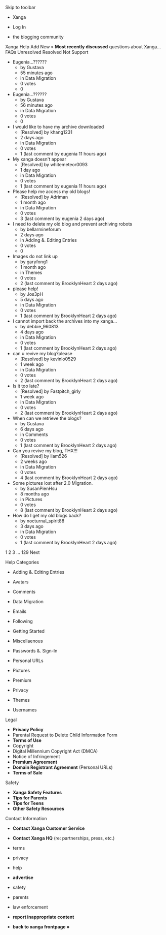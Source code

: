 Skip to toolbar

*   Xanga

*   Log In

*   the blogging community

Xanga Help Add New » **Most recently discussed** questions about Xanga… FAQs Unresolved Resolved Not Support

*   Eugenia...??????
    *   by Gustava
    *   55 minutes ago
    *   in Data Migration
    *   0 votes
    *   0
*   Eugenia...??????
    *   by Gustava
    *   56 minutes ago
    *   in Data Migration
    *   0 votes
    *   0
*   I would like to have my archive downloaded
    *   \[Resolved\] by khang1231
    *   2 days ago
    *   in Data Migration
    *   0 votes
    *   1 (last comment by eugenia 11 hours ago)
*   My xanga doesn't appear
    *   \[Resolved\] by whitemeteor0093
    *   1 day ago
    *   in Data Migration
    *   0 votes
    *   1 (last comment by eugenia 11 hours ago)
*   Please help me access my old blogs!
    *   \[Resolved\] by Adriman
    *   1 month ago
    *   in Data Migration
    *   0 votes
    *   3 (last comment by eugenia 2 days ago)
*   I need to delete my old blog and prevent archiving robots
    *   by bellarmineforum
    *   2 days ago
    *   in Adding &. Editing Entries
    *   0 votes
    *   0
*   Images do not link up
    *   by garyfong1
    *   1 month ago
    *   in Themes
    *   0 votes
    *   2 (last comment by BrooklynHeart 2 days ago)
*   please help!
    *   by Jos3pH
    *   5 days ago
    *   in Data Migration
    *   0 votes
    *   1 (last comment by BrooklynHeart 2 days ago)
*   I cannot import back the archives into my xanga...
    *   by debbie\_960813
    *   4 days ago
    *   in Data Migration
    *   0 votes
    *   1 (last comment by BrooklynHeart 2 days ago)
*   can u revive my blog?please
    *   \[Resolved\] by kevinlo0529
    *   1 week ago
    *   in Data Migration
    *   0 votes
    *   2 (last comment by BrooklynHeart 2 days ago)
*   Is it too late?
    *   \[Resolved\] by Fastpitch\_girly
    *   1 week ago
    *   in Data Migration
    *   0 votes
    *   2 (last comment by BrooklynHeart 2 days ago)
*   When can we retrieve the blogs?
    *   by Gustava
    *   6 days ago
    *   in Comments
    *   0 votes
    *   1 (last comment by BrooklynHeart 2 days ago)
*   Can you revive my blog, THX!!!
    *   \[Resolved\] by liam526
    *   2 weeks ago
    *   in Data Migration
    *   0 votes
    *   4 (last comment by BrooklynHeart 2 days ago)
*   Some pictures lost after 2.0 Migration.
    *   by SusanPienHsu
    *   8 months ago
    *   in Pictures
    *   0 votes
    *   8 (last comment by BrooklynHeart 2 days ago)
*   How do I get my old blogs back?
    *   by nocturnal\_spirit88
    *   3 days ago
    *   in Data Migration
    *   0 votes
    *   1 (last comment by BrooklynHeart 2 days ago)

1 2 3 ... 129 Next

Help Categories

*   Adding &. Editing Entries
*   Avatars
*   Comments
*   Data Migration
*   Emails
*   Following
*   Getting Started
*   Miscellaenous

*   Passwords &. Sign-In
*   Personal URLs
*   Pictures
*   Premium
*   Privacy
*   Themes
*   Usernames

Legal

*   **Privacy Policy**
*   Parental Request to Delete Child Information Form
*   **Terms of Use**
*   Copyright
*   Digital Millennium Copyright Act (DMCA)
*   Notice of Infringement
*   **Premium Agreement**
*   **Domain Registrant Agreement** (Personal URLs)
*   **Terms of Sale**

Safety

*   **Xanga Safety Features**
*   **Tips for Parents**
*   **Tips for Teens**
*   **Other Safety Resources**

Contact Information

*   **Contact Xanga Customer Service**
*   **Contact Xanga HQ** (re: partnerships, press, etc.)

*   terms
*   privacy
*   help
*   **advertise**

*   safety
*   parents
*   law enforcement
*   **report inappropriate content**

*   **back to xanga frontpage »**